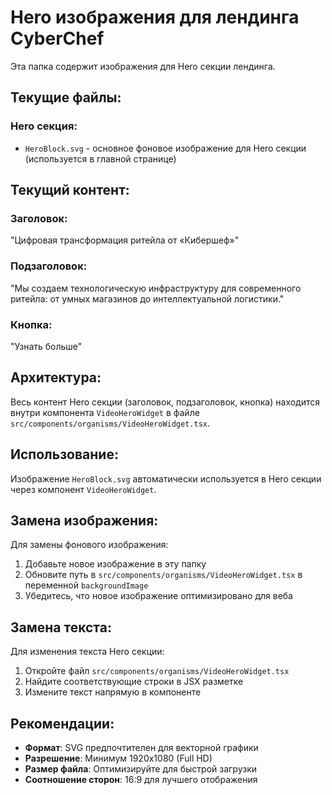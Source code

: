 # Hero изображения для лендинга CyberChef

Эта папка содержит изображения для Hero секции лендинга.

## Текущие файлы:

### Hero секция:
- `HeroBlock.svg` - основное фоновое изображение для Hero секции (используется в главной странице)

## Текущий контент:

### Заголовок:
"Цифровая трансформация ритейла от «Кибершеф»"

### Подзаголовок:
"Мы создаем технологическую инфраструктуру для современного ритейла: от умных магазинов до интеллектуальной логистики."

### Кнопка:
"Узнать больше"

## Архитектура:

Весь контент Hero секции (заголовок, подзаголовок, кнопка) находится внутри компонента `VideoHeroWidget` в файле `src/components/organisms/VideoHeroWidget.tsx`.

## Использование:

Изображение `HeroBlock.svg` автоматически используется в Hero секции через компонент `VideoHeroWidget`.

## Замена изображения:

Для замены фонового изображения:

1. Добавьте новое изображение в эту папку
2. Обновите путь в `src/components/organisms/VideoHeroWidget.tsx` в переменной `backgroundImage`
3. Убедитесь, что новое изображение оптимизировано для веба

## Замена текста:

Для изменения текста Hero секции:

1. Откройте файл `src/components/organisms/VideoHeroWidget.tsx`
2. Найдите соответствующие строки в JSX разметке
3. Измените текст напрямую в компоненте

## Рекомендации:

- **Формат**: SVG предпочтителен для векторной графики
- **Разрешение**: Минимум 1920x1080 (Full HD)
- **Размер файла**: Оптимизируйте для быстрой загрузки
- **Соотношение сторон**: 16:9 для лучшего отображения
